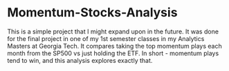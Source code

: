 # Momentum-Stocks-Analysis
This is a simple project that I might expand upon in the future. It was done for the final project in one of my 1st semester classes in my Analytics Masters at Georgia Tech. It compares taking the top momentum plays each month from the SP500 vs just holding the ETF. In short - momentum plays tend to win, and this analysis explores exactly that. 
